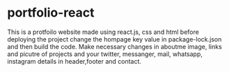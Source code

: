 # portfolio-react
This is a protfoilo website made using react.js, css and html 
before deploying the project change the hompage key value in package-lock.json and then build the code.
Make necessary changes in aboutme image, links and picutre of projects and your twitter, messanger, mail, whatsapp, instagram details in  header,footer and contact.
